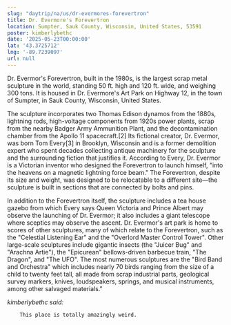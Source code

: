 ```yaml
---
slug: "daytrip/na/us/dr-evermores-forevertron"
title: Dr. Evermore's Forevertron
location: Sumpter, Sauk County, Wisconsin, United States, 53591
poster: kimberlybethc
date: '2025-05-23T00:00:00'
lat: '43.3725712'
lng: '-89.7239097'
url: null
---
```


Dr. Evermor's Forevertron, built in the 1980s, is the largest scrap metal sculpture in the world, standing 50 ft.  high and 120 ft. wide, and weighing 300 tons. It is housed in Dr. Evermore's Art Park on Highway 12, in the town of Sumpter, in Sauk County, Wisconsin, United States.

The sculpture incorporates two Thomas Edison dynamos from the 1880s, lightning rods, high-voltage components from 1920s power plants, scrap from the nearby Badger Army Ammunition Plant, and the decontamination chamber from the Apollo 11 spacecraft.[2] Its fictional creator, Dr. Evermor, was born Tom Every[3] in Brooklyn, Wisconsin and is a former demolition expert who spent decades collecting antique machinery for the sculpture and the surrounding fiction that justifies it. According to Every, Dr. Evermor is a Victorian inventor who designed the Forevertron to launch himself, "into the heavens on a magnetic lightning force beam." The Forevertron, despite its size and weight, was designed to be relocatable to a different site—the sculpture is built in sections that are connected by bolts and pins.

In addition to the Forevertron itself, the sculpture includes a tea house gazebo from which Every says Queen Victoria and Prince Albert may observe the launching of Dr. Evermor; it also includes a giant telescope where sceptics may observe the ascent. Dr. Evermor's art park is home to scores of other sculptures, many of which relate to the Forevertron, such as the "Celestial Listening Ear" and the "Overlord Master Control Tower". Other large-scale sculptures include gigantic insects (the "Juicer Bug" and "Arachna Artie"), the "Epicurean" bellows-driven barbecue train, "The Dragon", and "The UFO". The most numerous sculptures are the "Bird Band and Orchestra" which includes nearly 70 birds ranging from the size of a child to twenty feet tall, all made from scrap industrial parts, geological survey markers, knives, loudspeakers, springs, and musical instruments, among other salvaged materials."

<em>kimberlybethc said:</em>

        This place is totally amazingly weird.

